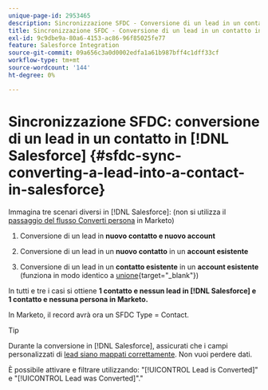 ```yaml
---
unique-page-id: 2953465
description: Sincronizzazione SFDC - Conversione di un lead in un contatto in Salesforce - Documenti Marketo - Documentazione del prodotto
title: Sincronizzazione SFDC - Conversione di un lead in un contatto in Salesforce
exl-id: 9c9dbe9a-80a6-4153-ac86-96f85025fe77
feature: Salesforce Integration
source-git-commit: 09a656c3a0d0002edfa1a61b987bff4c1dff33cf
workflow-type: tm+mt
source-wordcount: '144'
ht-degree: 0%

---
```


# Sincronizzazione SFDC: conversione di un lead in un contatto in [!DNL Salesforce] {#sfdc-sync-converting-a-lead-into-a-contact-in-salesforce}

Immagina tre scenari diversi in [!DNL Salesforce]: (non si utilizza il [passaggio del flusso Converti persona](/help/marketo/product-docs/core-marketo-concepts/smart-campaigns/flow-actions/convert-person.md) in Marketo)

1. Conversione di un lead in **nuovo contatto e nuovo account**
1. Conversione di un lead in un **nuovo contatto** in un **account esistente**

1. Conversione di un lead in un **contatto esistente** in un **account esistente** (funziona in modo identico a [unione](/help/marketo/product-docs/crm-sync/salesforce-sync/sfdc-sync-details/sfdc-sync-merging-a-lead-contact-person.md){target="_blank"})

In tutti e tre i casi si ottiene **1 contatto e nessun lead in [!DNL Salesforce] e 1 contatto e nessuna persona in Marketo.**

In Marketo, il record avrà ora un SFDC Type = Contact.

>[!TIP]
>
>Durante la conversione in [!DNL Salesforce], assicurati che i campi personalizzati di [lead siano mappati correttamente](https://help.salesforce.com/apex/HTViewHelpDoc?id=customize_mapleads.htm). Non vuoi perdere dati.

È possibile attivare e filtrare utilizzando: &quot;[!UICONTROL Lead is Converted]&quot; e &quot;[!UICONTROL Lead was Converted]&quot;.&quot;
